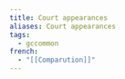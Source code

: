 ```yaml
---
title: Court appearances
aliases: Court appearances
tags:
  - gccommon
french:
  - "[[Comparution]]"
---
```

